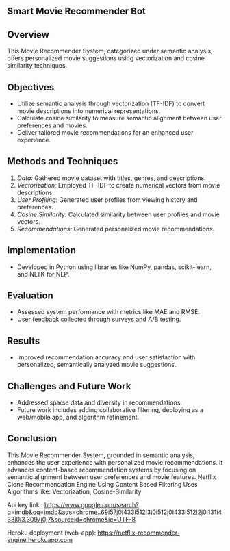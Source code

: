 ## Smart Movie Recommender Bot

## Overview
This Movie Recommender System, categorized under semantic analysis, offers personalized movie suggestions using vectorization and cosine similarity techniques.

## Objectives
- Utilize semantic analysis through vectorization (TF-IDF) to convert movie descriptions into numerical representations.
- Calculate cosine similarity to measure semantic alignment between user preferences and movies.
- Deliver tailored movie recommendations for an enhanced user experience.

## Methods and Techniques
1. *Data:* Gathered movie dataset with titles, genres, and descriptions.
2. *Vectorization:* Employed TF-IDF to create numerical vectors from movie descriptions.
3. *User Profiling:* Generated user profiles from viewing history and preferences.
4. *Cosine Similarity:* Calculated similarity between user profiles and movie vectors.
5. *Recommendations:* Generated personalized movie recommendations.

## Implementation
- Developed in Python using libraries like NumPy, pandas, scikit-learn, and NLTK for NLP.

## Evaluation
- Assessed system performance with metrics like MAE and RMSE.
- User feedback collected through surveys and A/B testing.

## Results
- Improved recommendation accuracy and user satisfaction with personalized, semantically analyzed movie suggestions.

## Challenges and Future Work
- Addressed sparse data and diversity in recommendations.
- Future work includes adding collaborative filtering, deploying as a web/mobile app, and algorithm refinement.

## Conclusion
This Movie Recommender System, grounded in semantic analysis, enhances the user experience with personalized movie recommendations. It advances content-based recommendation systems by focusing on semantic alignment between user preferences and movie features.
Netflix Clone Recommendation Engine Using Content Based Filtering
Uses Algorithms like:
Vectorization,
Cosine-Similarity

Api key link :
https://www.google.com/search?q=imdb&oq=imdb&aqs=chrome..69i57j0i433i512l3j0i512j0i433i512l2j0i131i433j0i3.3097j0j7&sourceid=chrome&ie=UTF-8

Heroku deployment (web-app):
https://netflix-recommender-engine.herokuapp.com
